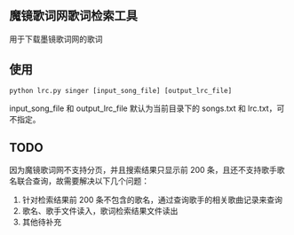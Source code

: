 ## 魔镜歌词网歌词检索工具

用于下载墨镜歌词网的歌词

## 使用
```
python lrc.py singer [input_song_file] [output_lrc_file]
```

input_song_file 和 output_lrc_file 默认为当前目录下的 songs.txt 和 lrc.txt，可不指定。

## TODO

因为魔镜歌词网不支持分页，并且搜索结果只显示前 200 条，且还不支持歌手歌名联合查询，故需要解决以下几个问题：

1. 针对检索结果前 200 条不包含的歌名，通过查询歌手的相关歌曲记录来查询
2. 歌名、歌手文件读入，歌词检索结果文件读出
3. 其他待补充
